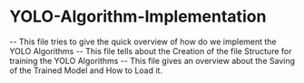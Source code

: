 # YOLO-Algorithm-Implementation

  -- This file tries to give the quick overview of how do we implement the YOLO Algorithms 
  -- This file tells about the Creation of the file Structure for training the YOLO Algorithms 
  -- This file gives an overview about the Saving of the Trained Model and How to Load it.
